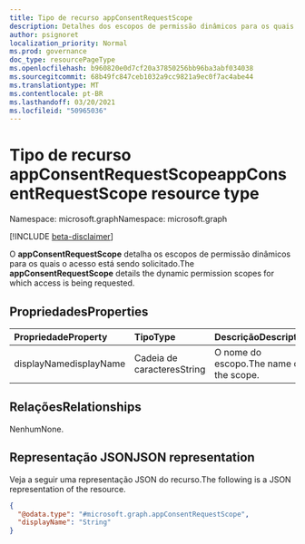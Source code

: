 ```yaml
---
title: Tipo de recurso appConsentRequestScope
description: Detalhes dos escopos de permissão dinâmicos para os quais o acesso é solicitado.
author: psignoret
localization_priority: Normal
ms.prod: governance
doc_type: resourcePageType
ms.openlocfilehash: b960820e0d7cf20a37850256bb96ba3abf034038
ms.sourcegitcommit: 68b49fc847ceb1032a9cc9821a9ec0f7ac4abe44
ms.translationtype: MT
ms.contentlocale: pt-BR
ms.lasthandoff: 03/20/2021
ms.locfileid: "50965036"
---
```

# <a name="appconsentrequestscope-resource-type"></a><span data-ttu-id="656e6-103">Tipo de recurso appConsentRequestScope</span><span class="sxs-lookup"><span data-stu-id="656e6-103">appConsentRequestScope resource type</span></span>

<span data-ttu-id="656e6-104">Namespace: microsoft.graph</span><span class="sxs-lookup"><span data-stu-id="656e6-104">Namespace: microsoft.graph</span></span>

[!INCLUDE [beta-disclaimer](../../includes/beta-disclaimer.md)]

<span data-ttu-id="656e6-105">O **appConsentRequestScope** detalha os escopos de permissão dinâmicos para os quais o acesso está sendo solicitado.</span><span class="sxs-lookup"><span data-stu-id="656e6-105">The **appConsentRequestScope** details the dynamic permission scopes for which access is being requested.</span></span>

## <a name="properties"></a><span data-ttu-id="656e6-106">Propriedades</span><span class="sxs-lookup"><span data-stu-id="656e6-106">Properties</span></span>
|<span data-ttu-id="656e6-107">Propriedade</span><span class="sxs-lookup"><span data-stu-id="656e6-107">Property</span></span>|<span data-ttu-id="656e6-108">Tipo</span><span class="sxs-lookup"><span data-stu-id="656e6-108">Type</span></span>|<span data-ttu-id="656e6-109">Descrição</span><span class="sxs-lookup"><span data-stu-id="656e6-109">Description</span></span>|
|:---|:---|:---|
|<span data-ttu-id="656e6-110">displayName</span><span class="sxs-lookup"><span data-stu-id="656e6-110">displayName</span></span>|<span data-ttu-id="656e6-111">Cadeia de caracteres</span><span class="sxs-lookup"><span data-stu-id="656e6-111">String</span></span>|<span data-ttu-id="656e6-112">O nome do escopo.</span><span class="sxs-lookup"><span data-stu-id="656e6-112">The name of the scope.</span></span>|

## <a name="relationships"></a><span data-ttu-id="656e6-113">Relações</span><span class="sxs-lookup"><span data-stu-id="656e6-113">Relationships</span></span>
<span data-ttu-id="656e6-114">Nenhum</span><span class="sxs-lookup"><span data-stu-id="656e6-114">None.</span></span>

## <a name="json-representation"></a><span data-ttu-id="656e6-115">Representação JSON</span><span class="sxs-lookup"><span data-stu-id="656e6-115">JSON representation</span></span>
<span data-ttu-id="656e6-116">Veja a seguir uma representação JSON do recurso.</span><span class="sxs-lookup"><span data-stu-id="656e6-116">The following is a JSON representation of the resource.</span></span>
<!-- {
  "blockType": "resource",
  "@odata.type": "microsoft.graph.appConsentRequestScope"
}
-->
``` json
{
  "@odata.type": "#microsoft.graph.appConsentRequestScope",
  "displayName": "String"
}
```

